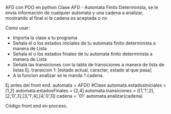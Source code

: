 AFD con POO en python
Clase AFD - Automata Finito Determinista, se le envía información de cualquier automata y una cadena a  analizar, mostrando al final si la cadena es aceptada o no

Como usar:
- Importa la clase a tu programa
- Señala el o los estados iniciales de tu automata finito determinista a manera de Lista
- Señala el o los estados finales de tu automata finito determinista a manera de Lista
- Señala las transiciones con la tabla de transiciones a manera de lista de listas 
  Ej. transicion 1: [estado actual, caracter, estado al que pasa]
- A la funcion analizar se le manda 1 cadena.

Ej antes del front end.
automata = AFD() #Clase
automata.estadosIniciales = [1,2]
automata.estadosFinales = [2,4]
automata.transiciones = [[1,'1',2],[2,'0',3],[3,'1',4],[4,'0',1]]
cadena = '01'
automata.analizar(cadena)

Código front end en proceso.
